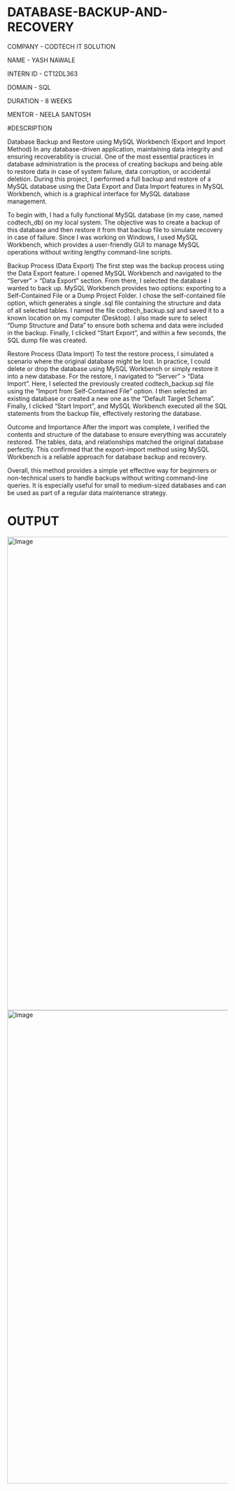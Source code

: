 # DATABASE-BACKUP-AND-RECOVERY

COMPANY - CODTECH IT SOLUTION

NAME - YASH NAWALE

INTERN ID - CT12DL363

DOMAIN - SQL

DURATION - 8 WEEKS

MENTOR - NEELA SANTOSH

#DESCRIPTION

Database Backup and Restore using MySQL Workbench (Export and Import Method)
In any database-driven application, maintaining data integrity and ensuring recoverability is crucial. One of the most essential practices in database administration is the process of creating backups and being able to restore data in case of system failure, data corruption, or accidental deletion. During this project, I performed a full backup and restore of a MySQL database using the Data Export and Data Import features in MySQL Workbench, which is a graphical interface for MySQL database management.

To begin with, I had a fully functional MySQL database (in my case, named codtech_db) on my local system. The objective was to create a backup of this database and then restore it from that backup file to simulate recovery in case of failure. Since I was working on Windows, I used MySQL Workbench, which provides a user-friendly GUI to manage MySQL operations without writing lengthy command-line scripts.

Backup Process (Data Export)
The first step was the backup process using the Data Export feature. I opened MySQL Workbench and navigated to the “Server” > “Data Export” section. From there, I selected the database I wanted to back up. MySQL Workbench provides two options: exporting to a Self-Contained File or a Dump Project Folder. I chose the self-contained file option, which generates a single .sql file containing the structure and data of all selected tables. I named the file codtech_backup.sql and saved it to a known location on my computer (Desktop). I also made sure to select “Dump Structure and Data” to ensure both schema and data were included in the backup. Finally, I clicked “Start Export”, and within a few seconds, the SQL dump file was created.

Restore Process (Data Import)
To test the restore process, I simulated a scenario where the original database might be lost. In practice, I could delete or drop the database using MySQL Workbench or simply restore it into a new database. For the restore, I navigated to “Server” > “Data Import”. Here, I selected the previously created codtech_backup.sql file using the “Import from Self-Contained File” option. I then selected an existing database or created a new one as the “Default Target Schema”. Finally, I clicked “Start Import”, and MySQL Workbench executed all the SQL statements from the backup file, effectively restoring the database.

Outcome and Importance
After the import was complete, I verified the contents and structure of the database to ensure everything was accurately restored. The tables, data, and relationships matched the original database perfectly. This confirmed that the export-import method using MySQL Workbench is a reliable approach for database backup and recovery.

Overall, this method provides a simple yet effective way for beginners or non-technical users to handle backups without writing command-line queries. It is especially useful for small to medium-sized databases and can be used as part of a regular data maintenance strategy.

# OUTPUT

<img width="1920" height="1080" alt="Image" src="https://github.com/user-attachments/assets/ae838b2a-427d-41d9-9bda-a8dc0604269e" />
<img width="1920" height="1080" alt="Image" src="https://github.com/user-attachments/assets/0540ee75-5de1-40dc-91b6-93752a7d8755" />

